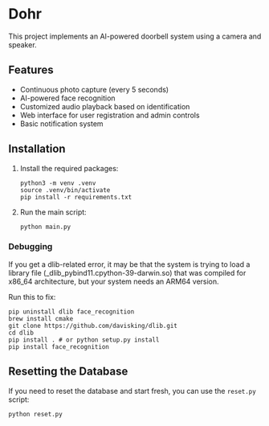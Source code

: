 # Dohr

This project implements an AI-powered doorbell system using a camera and speaker.

## Features

- Continuous photo capture (every 5 seconds)
- AI-powered face recognition
- Customized audio playback based on identification
- Web interface for user registration and admin controls
- Basic notification system

## Installation

1. Install the required packages:

   ```
   python3 -m venv .venv
   source .venv/bin/activate
   pip install -r requirements.txt
   ```

2. Run the main script:

    ```
    python main.py
    ```

### Debugging

If you get a dlib-related error, it may be that the system is trying to load a library file (_dlib_pybind11.cpython-39-darwin.so) that was compiled for x86_64 architecture, but your system needs an ARM64 version.

Run this to fix:

```
pip uninstall dlib face_recognition
brew install cmake
git clone https://github.com/davisking/dlib.git
cd dlib
pip install . # or python setup.py install
pip install face_recognition
```

## Resetting the Database

If you need to reset the database and start fresh, you can use the `reset.py` script:

```
python reset.py
```
